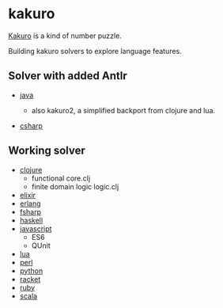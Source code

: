 # kakuro

[Kakuro](https://en.wikipedia.org/wiki/Kakuro) is a kind of number puzzle.

Building kakuro solvers to explore language features.

## Solver with added Antlr
* [java](https://github.com/gavilancomun/kakuro-java)
    * also kakuro2, a simplified backport from clojure and lua.

* [csharp](https://github.com/gavilancomun/kakuro-csharp)

## Working solver
* [clojure](https://github.com/gavilancomun/kakuro-clojure)
    * functional core.clj
    * finite domain logic logic.clj
* [elixir](https://github.com/gavilancomun/kakuro-elixir)
* [erlang](https://github.com/gavilancomun/kakuro-erlang)
* [fsharp](https://github.com/gavilancomun/kakuro-fsharp)
* [haskell](https://github.com/gavilancomun/kakuro-haskell)
* [javascript](https://github.com/gavilancomun/kakuro-js)
    * ES6
    * QUnit
* [lua](https://github.com/gavilancomun/kakuro-lua)
* [perl](https://github.com/gavilancomun/kakuro-perl)
* [python](https://github.com/gavilancomun/kakuro-python3)
* [racket](https://github.com/gavilancomun/kakuro-racket)
* [ruby](https://github.com/gavilancomun/kakuro-ruby)
* [scala](https://github.com/gavilancomun/kakuro-scala)

